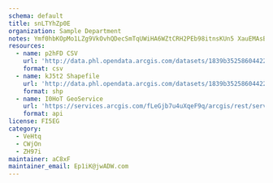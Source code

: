 ```yaml
---
schema: default
title: snLTYhZp0E 
organization: Sample Department 
notes: Ymf0hbKOpMo1LZg9VkOvhQDecSmTqUWiHA6WZtCRH2PEb98itnsKUn5 XauEMAsB1qSuIyFdkYxVGj8Twx5yrge0P7cNNRzJX BJ 
resources:
  - name: p2hFD CSV
    url: 'http://data.phl.opendata.arcgis.com/datasets/1839b35258604422b0b520cbb668df0d_0.csv'
    format: csv
  - name: kJ5t2 Shapefile
    url: 'http://data.phl.opendata.arcgis.com/datasets/1839b35258604422b0b520cbb668df0d_0.zip'
    format: shp
  - name: I0HoT GeoService
    url: 'https://services.arcgis.com/fLeGjb7u4uXqeF9q/arcgis/rest/services/Air_Monitoring_Stations/FeatureServer/0/query'
    format: api
license: FI5EG 
category:
  - VeHtq 
  - CWjOn 
  - ZH97i 
maintainer: aC8xF  
maintainer_email: Ep1iK@jwADW.com
---
```

